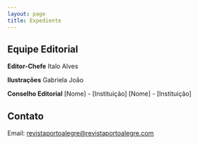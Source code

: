 ```yaml
---
layout: page
title: Expediente
---
```


## Equipe Editorial

**Editor-Chefe**
Italo Alves

**Ilustrações**
Gabriela João

**Conselho Editorial**
[Nome] - [Instituição]
[Nome] - [Instituição]

## Contato

Email: revistaportoalegre@revistaportoalegre.com
